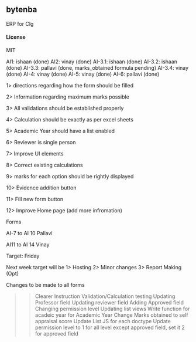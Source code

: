 ## bytenba

ERP for Clg

#### License

MIT

AI1: ishaan (done)
AI2: vinay (done)
AI-3.1: ishaan (done)
AI-3.2: ishaan (done)
AI-3.3: pallavi (done, marks_obtained formula pending)
AI-3.4: vinay (done)
AI-4: vinay (done)
AI-5: vinay (done)
AI-6: pallavi (done)


1> directions regarding how the form should be filled

2> Information regarding maximum marks possible 

3> All validations should be established properly 

4> Calculation should be exactly as per excel sheets 

5> Academic Year should have a list enabled 

6> Reviewer is single person

7> Improve UI elements 

8> Correct existing calculations

9> marks for each option should be rightly displayed

10> Evidence addition button

11> Fill new form button

12> Improve Home page (add more infromation)


Forms 

AI-7 to AI 10 Pallavi

AI11 to AI 14 Vinay

Target: Friday

Next week target will be
1> Hosting
2> Minor changes
3> Report Making (Opt)

Changes to be made to all forms 
>> Clearer Instruction
>> Validation/Calculation testing
>> Updating Professor field
>> Updating reviewer field
>> Adding Approved field
>> Changing permission level
>> Updating list views
>> Write function for acadeic year for Academic Year
>> Change Marks obtained to self appraisal score
>> Update List JS for each doctype
>> Update permission level to 1 for all level except approved field, set it 2 for approved field


